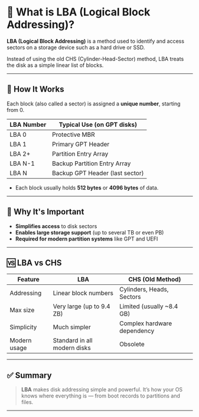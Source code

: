 # 📘 What is LBA (Logical Block Addressing)?

**LBA (Logical Block Addressing)** is a method used to identify and access sectors on a storage device such as a hard drive or SSD.

Instead of using the old CHS (Cylinder-Head-Sector) method, LBA treats the disk as a simple linear list of blocks.

---

## 🧱 How It Works

Each block (also called a sector) is assigned a **unique number**, starting from 0.

| LBA Number | Typical Use (on GPT disks)           |
|------------|---------------------------------------|
| LBA 0      | Protective MBR                        |
| LBA 1      | Primary GPT Header                    |
| LBA 2+     | Partition Entry Array                 |
| LBA N-1    | Backup Partition Entry Array          |
| LBA N      | Backup GPT Header (last sector)       |

- Each block usually holds **512 bytes** or **4096 bytes** of data.

---

## 🎯 Why It's Important

- **Simplifies access** to disk sectors
- **Enables large storage support** (up to several TB or even PB)
- **Required for modern partition systems** like GPT and UEFI

---

## 🆚 LBA vs CHS

| Feature           | LBA                         | CHS (Old Method)             |
|-------------------|-----------------------------|------------------------------|
| Addressing        | Linear block numbers         | Cylinders, Heads, Sectors    |
| Max size          | Very large (up to 9.4 ZB)    | Limited (usually ~8.4 GB)    |
| Simplicity        | Much simpler                 | Complex hardware dependency  |
| Modern usage      | Standard in all modern disks | Obsolete                     |

---

## ✅ Summary

> **LBA** makes disk addressing simple and powerful. It’s how your OS knows where everything is — from boot records to partitions and files.

---
